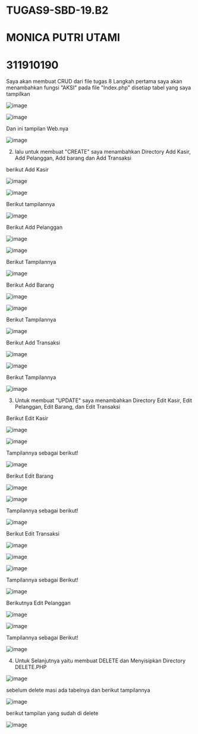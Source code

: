 # TUGAS9-SBD-19.B2
# MONICA PUTRI UTAMI
# 311910190

Saya akan membuat CRUD dari file tugas 8
Langkah pertama saya akan menambahkan fungsi "AKSI" pada file "Index.php" disetiap tabel yang saya tampilkan 

![image](https://user-images.githubusercontent.com/81574673/125194855-4f0d6780-e27d-11eb-9352-a0a102ed79c4.png)

![image](https://user-images.githubusercontent.com/81574673/125194906-82e88d00-e27d-11eb-8e61-47629b90af66.png)

Dan ini tampilan Web.nya 

![image](https://user-images.githubusercontent.com/81574673/125194968-b62b1c00-e27d-11eb-9b48-0405f285c2cb.png)

2.  lalu untuk membuat "CREATE" saya menambahkan Directory Add Kasir, Add Pelanggan, Add barang dan Add Transaksi 

berikut Add Kasir 

![image](https://user-images.githubusercontent.com/81574673/125195172-b4ae2380-e27e-11eb-80a9-748452302465.png)

![image](https://user-images.githubusercontent.com/81574673/125195183-cf809800-e27e-11eb-97b6-f43821881ef5.png)

Berikut tampilannya

![image](https://user-images.githubusercontent.com/81574673/125195396-985eb680-e27f-11eb-8ce4-a4236b7afe43.png)

Berikut Add Pelanggan

![image](https://user-images.githubusercontent.com/81574673/125195467-effd2200-e27f-11eb-9363-405f99b924de.png)

![image](https://user-images.githubusercontent.com/81574673/125195478-00ad9800-e280-11eb-9aab-55f870fe1b42.png)

Berikut Tampilannya

![image](https://user-images.githubusercontent.com/81574673/125195526-35b9ea80-e280-11eb-8885-834e31e2d5b1.png)

Berikut Add Barang

![image](https://user-images.githubusercontent.com/81574673/125195562-5d10b780-e280-11eb-8b23-50ca61473507.png)

![image](https://user-images.githubusercontent.com/81574673/125195588-7b76b300-e280-11eb-8513-7a811c7efb64.png)

Berikut Tampilannya 

![image](https://user-images.githubusercontent.com/81574673/125195632-b11b9c00-e280-11eb-8fc5-62b511a7a02f.png)

Berikut Add Transaksi

![image](https://user-images.githubusercontent.com/81574673/125203460-a2de7780-e2a2-11eb-8f59-6e51a35d6234.png)

![image](https://user-images.githubusercontent.com/81574673/125203476-b38eed80-e2a2-11eb-98be-5f186c18346d.png)

Berikut Tampilannya 

![image](https://user-images.githubusercontent.com/81574673/125203518-e0db9b80-e2a2-11eb-984a-7978e1e2c8e7.png)

3. Untuk membuat "UPDATE" saya menambahkan Directory Edit Kasir, Edit Pelanggan, Edit Barang, dan Edit Transaksi

Berikut Edit Kasir

![image](https://user-images.githubusercontent.com/81574673/125203765-20ef4e00-e2a4-11eb-878e-53fb375f5919.png)

![image](https://user-images.githubusercontent.com/81574673/125203791-3e241c80-e2a4-11eb-8224-ef03c2f65d44.png)

Tampilannya sebagai berikut!

![image](https://user-images.githubusercontent.com/81574673/125318984-90c50d80-e364-11eb-86df-24d5b13784ed.png)

Berikut Edit Barang 

![image](https://user-images.githubusercontent.com/81574673/125319423-f4e7d180-e364-11eb-9aae-60e628eeb0aa.png)

![image](https://user-images.githubusercontent.com/81574673/125319501-05984780-e365-11eb-81d5-1e01804ff59f.png)

Tampilannya sebagai berikut!

![image](https://user-images.githubusercontent.com/81574673/125319728-39736d00-e365-11eb-8ef5-65e446046c1b.png)

Berikut Edit Transaksi 

![image](https://user-images.githubusercontent.com/81574673/125319877-5dcf4980-e365-11eb-9b2d-8df6410d6891.png)

![image](https://user-images.githubusercontent.com/81574673/125320027-83f4e980-e365-11eb-8278-19c37886fd51.png)

![image](https://user-images.githubusercontent.com/81574673/125320109-91aa6f00-e365-11eb-9624-ca6df7f19aa7.png)

Tampilannya sebagai Berikut!

![image](https://user-images.githubusercontent.com/81574673/125320289-c3233a80-e365-11eb-8d42-c457bbb7c8e7.png)

Berikutnya Edit Pelanggan

![image](https://user-images.githubusercontent.com/81574673/125320418-e2ba6300-e365-11eb-8c54-0b79375f4a5d.png)

![image](https://user-images.githubusercontent.com/81574673/125320478-f49c0600-e365-11eb-8dfe-8c16741dcb7a.png)

Tampilannya sebagai Berikut!

![image](https://user-images.githubusercontent.com/81574673/125321101-8dcb1c80-e366-11eb-930f-be57780f3fc0.png)

4. Untuk Selanjutnya yaitu membuat DELETE dan Menyisipkan Directory DELETE.PHP

![image](https://user-images.githubusercontent.com/81574673/125321908-5b6def00-e367-11eb-9edb-56d33a9a8209.png)

sebelum delete masi ada tabelnya dan berikut tampilannya

![image](https://user-images.githubusercontent.com/81574673/125322565-1f875980-e368-11eb-9c28-4cc7db731608.png)

berikut tampilan yang sudah di delete 

![image](https://user-images.githubusercontent.com/81574673/125322805-59586000-e368-11eb-84c5-5ac3a5629da2.png)









